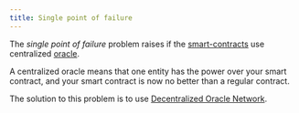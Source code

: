 ```yaml
---
title: Single point of failure
---
```


The _single point of failure_ problem raises if the [smart-contracts](/knowledge/Web3/smart-contracts.md) use centralized [oracle](/knowledge/Web3/oracle.md).

A centralized oracle means that one entity has the power over your smart contract, and your smart contract is now no better than a regular contract.

The solution to this problem is to use [Decentralized Oracle Network](/knowledge/Web3/don.md).
